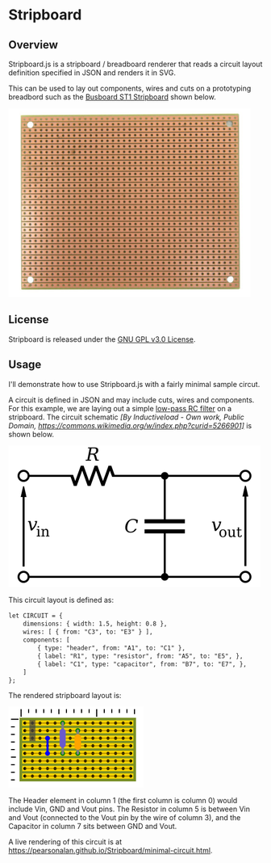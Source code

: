 # Stripboard

## Overview

Stripboard.js is a stripboard / breadboard renderer that reads a circuit layout definition
specified in JSON and renders it in SVG.

This can be used to lay out components, wires and cuts on a prototyping breadbord such as
the [Busboard ST1 Stripboard](https://www.amazon.com/Two-Pack-StripBoard-Uncut-Strips-3-15in/dp/B00PBGFD5A)
shown below.

<img src="images/stripboard.jpg" width="480"> 

## License

Stripboard is released under the [GNU GPL v3.0 License](LICENSE).

## Usage

I'll demonstrate how to use Stripboard.js with a fairly minimal sample circut.

A circuit is defined in JSON and may include cuts, wires and components.  For this example, we are 
laying out a simple [low-pass RC filter](https://en.wikipedia.org/wiki/Low-pass_filter) on a stripboard.
The circuit schematic _[By Inductiveload - Own work, Public Domain,
https://commons.wikimedia.org/w/index.php?curid=5266901]_ is shown below.

![Schematic](images/1st_Order_Lowpass_Filter_RC.svg)

This circuit layout is defined as:

```
let CIRCUIT = {
    dimensions: { width: 1.5, height: 0.8 },
    wires: [ { from: "C3", to: "E3" } ],
    components: [
        { type: "header", from: "A1", to: "C1" },
        { label: "R1", type: "resistor", from: "A5", to: "E5", },
        { label: "C1", type: "capacitor", from: "B7", to: "E7", },
    ]
};
```

The rendered stripboard layout is:

![Circuit](images/low-pass-filter.png)

The Header element in column 1 (the first column is column 0) would include Vin, GND and Vout pins.
The Resistor in column 5 is between Vin and Vout (connected to the Vout pin by the wire of column
3), and the Capacitor in column 7 sits between GND and Vout.

A live rendering of this circuit is at https://pearsonalan.github.io/Stripboard/minimal-circuit.html.
